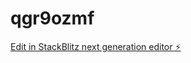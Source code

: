 # qgr9ozmf

[Edit in StackBlitz next generation editor ⚡️](https://stackblitz.com/~/github.com/ekrapfl/qgr9ozmf)